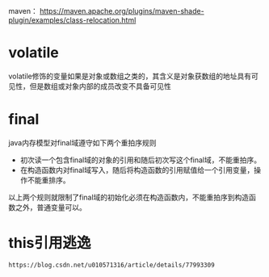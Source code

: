 
maven：
https://maven.apache.org/plugins/maven-shade-plugin/examples/class-relocation.html


# volatile

volatile修饰的变量如果是对象或数组之类的，其含义是对象获数组的地址具有可见性，但是数组或对象内部的成员改变不具备可见性

# final

java内存模型对final域遵守如下两个重拍序规则

+ 初次读一个包含final域的对象的引用和随后初次写这个final域，不能重拍序。
+ 在构造函数内对final域写入，随后将构造函数的引用赋值给一个引用变量，操作不能重排序。

以上两个规则就限制了final域的初始化必须在构造函数内，不能重拍序到构造函数之外，普通变量可以。

# this引用逃逸

```
https://blog.csdn.net/u010571316/article/details/77993309
```


